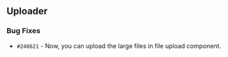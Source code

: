 ## Uploader

### Bug Fixes

- `#248621` - Now, you can upload the large files in file upload component.
